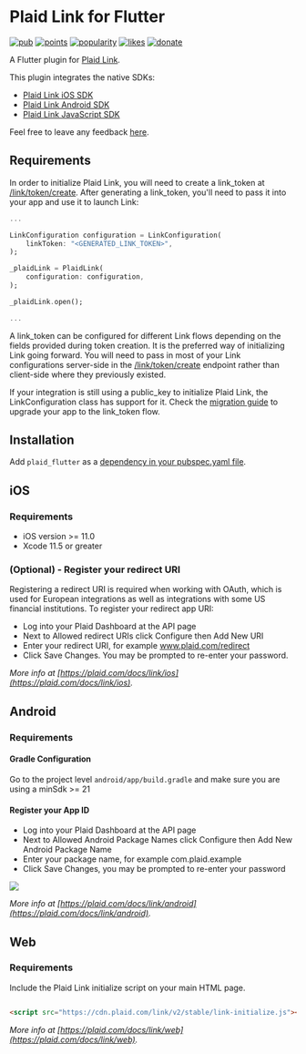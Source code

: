 # Plaid Link for Flutter

[![pub](https://img.shields.io/pub/v/plaid_flutter.svg)](https://pub.dev/packages/plaid_flutter)
[![points](https://badges.bar/plaid_flutter/pub%20points)](https://pub.dev/packages/plaid_flutter)
[![popularity](https://badges.bar/plaid_flutter/popularity)](https://pub.dev/packages/plaid_flutter)
[![likes](https://badges.bar/plaid_flutter/likes)](https://pub.dev/packages/plaid_flutter)
[![donate](https://img.shields.io/badge/Buy%20me%20a%20beer-orange.svg)](https://www.buymeacoffee.com/jpereira)

A Flutter plugin for [Plaid Link](https://plaid.com/docs/link).

This plugin integrates the native SDKs:

- [Plaid Link iOS SDK](https://plaid.com/docs/link/ios)
- [Plaid Link Android SDK](https://plaid.com/docs/link/android)
- [Plaid Link JavaScript SDK](https://plaid.com/docs/link/web)

Feel free to leave any feedback [here](https://github.com/jorgefspereira/plaid_flutter/issues).

## Requirements

In order to initialize Plaid Link, you will need to create a link_token at [/link/token/create](https://plaid.com/docs/#create-link-token). After generating a link_token, you'll need to pass it into your app and use it to launch Link:

``` dart
...

LinkConfiguration configuration = LinkConfiguration(
    linkToken: "<GENERATED_LINK_TOKEN>",
);

_plaidLink = PlaidLink(
    configuration: configuration,
);

_plaidLink.open();

...

```

A link_token can be configured for different Link flows depending on the fields provided during token creation. It is the preferred way of initializing Link going forward. You will need to pass in most of your Link configurations server-side in the [/link/token/create](https://plaid.com/docs/#create-link-token) endpoint rather than client-side where they previously existed.

If your integration is still using a public_key to initialize Plaid Link, the LinkConfiguration class has support for it. Check the [migration guide](https://plaid.com/docs/upgrade-to-link-tokens/) to upgrade your app to the link_token flow.

## Installation

Add `plaid_flutter` as a [dependency in your pubspec.yaml file](https://flutter.io/platform-plugins/).

## iOS

### Requirements

- iOS version >= 11.0
- Xcode 11.5 or greater

### (Optional) - Register your redirect URI

Registering a redirect URI is required when working with OAuth, which is used for European integrations as well as integrations with some US financial institutions. To register your redirect app URI:
- Log into your Plaid Dashboard at the API page
- Next to Allowed redirect URIs click Configure then Add New URI
- Enter your redirect URI, for example www.plaid.com/redirect
- Click Save Changes. You may be prompted to re-enter your password.

*More info at [https://plaid.com/docs/link/ios](https://plaid.com/docs/link/ios).*

## Android

### Requirements
#### Gradle Configuration

Go to the project level `android/app/build.gradle` and make sure you are using a minSdk >= 21

#### Register your App ID

- Log into your Plaid Dashboard at the API page
- Next to Allowed Android Package Names click Configure then Add New Android Package Name
- Enter your package name, for example com.plaid.example
- Click Save Changes, you may be prompted to re-enter your password

![](https://raw.githubusercontent.com/jorgefspereira/plaid_flutter/master/doc/images/register-app-id.png)


*More info at [https://plaid.com/docs/link/android](https://plaid.com/docs/link/android).*

## Web

### Requirements

Include the Plaid Link initialize script on your main HTML page.

``` html

<script src="https://cdn.plaid.com/link/v2/stable/link-initialize.js"></script>

```

*More info at [https://plaid.com/docs/link/web](https://plaid.com/docs/link/web).*

